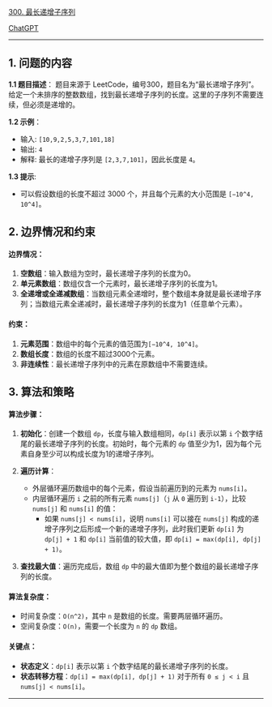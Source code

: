 [300. 最长递增子序列](https://leetcode.cn/problems/longest-increasing-subsequence)

[ChatGPT](https://chat.openai.com/share/f7864837-0a2a-4e61-8ff5-514d9d71d03b)

---

## 1. 问题的内容
**1.1 题目描述**：
题目来源于 LeetCode，编号300，题目名为“最长递增子序列”。给定一个未排序的整数数组，找到最长递增子序列的长度。这里的子序列不需要连续，但必须是递增的。

**1.2 示例**：
- 输入: `[10,9,2,5,3,7,101,18]`
- 输出: `4`
- 解释: 最长的递增子序列是 `[2,3,7,101]`，因此长度是 `4`。

**1.3 提示**:
- 可以假设数组的长度不超过 3000 个，并且每个元素的大小范围是 `[−10^4, 10^4]`。

## 2. 边界情况和约束
#### 边界情况：
1. **空数组**：输入数组为空时，最长递增子序列的长度为0。
2. **单元素数组**：数组仅含一个元素时，最长递增子序列的长度为1。
3. **全递增或全递减数组**：当数组元素全递增时，整个数组本身就是最长递增子序列；当数组元素全递减时，最长递增子序列的长度为1（任意单个元素）。

#### 约束：
1. **元素范围**：数组中的每个元素的值范围为`[−10^4, 10^4]`。
2. **数组长度**：数组的长度不超过3000个元素。
3. **非连续性**：最长递增子序列中的元素在原数组中不需要连续。

## 3. 算法和策略
#### 算法步骤：
1. **初始化**：创建一个数组 `dp`，长度与输入数组相同，`dp[i]` 表示以第 `i` 个数字结尾的最长递增子序列的长度。初始时，每个元素的 `dp` 值至少为1，因为每个元素自身至少可以构成长度为1的递增子序列。

2. **遍历计算**：
   - 外层循环遍历数组中的每个元素，假设当前遍历到的元素为 `nums[i]`。
   - 内层循环遍历 `i` 之前的所有元素 `nums[j]`（`j` 从 `0` 遍历到 `i-1`），比较 `nums[j]` 和 `nums[i]` 的值：
     - 如果 `nums[j] < nums[i]`，说明 `nums[i]` 可以接在 `nums[j]` 构成的递增子序列之后形成一个新的递增子序列，此时我们更新 `dp[i]` 为 `dp[j] + 1` 和 `dp[i]` 当前值的较大值，即 `dp[i] = max(dp[i], dp[j] + 1)`。

3. **查找最大值**：遍历完成后，数组 `dp` 中的最大值即为整个数组的最长递增子序列的长度。

#### 算法复杂度：
- 时间复杂度：`O(n^2)`，其中 `n` 是数组的长度。需要两层循环遍历。
- 空间复杂度：`O(n)`，需要一个长度为 `n` 的 `dp` 数组。

#### 关键点：
- **状态定义**：`dp[i]` 表示以第 `i` 个数字结尾的最长递增子序列的长度。
- **状态转移方程**：`dp[i] = max(dp[i], dp[j] + 1)` 对于所有 `0 ≤ j < i` 且 `nums[j] < nums[i]`。

---
